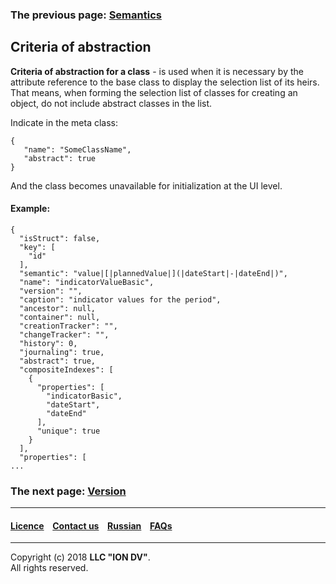 ### The previous page: [Semantics](/docs/en/2_system_descriptionmetadata_structure/meta_class/semantic.md)
## Criteria of abstraction 

**Criteria of abstraction for a class** -  is used when it is necessary by the attribute reference to the base class to display the selection list of its heirs. That means, when forming the selection list of classes for creating an object, do not include abstract classes in the list.

Indicate in the meta class:
```
{
   "name": "SomeClassName",
   "abstract": true
}
```
And the class becomes unavailable for initialization at the UI level.

#### Example:
```
{
  "isStruct": false,
  "key": [
    "id"
  ],
  "semantic": "value|[|plannedValue|](|dateStart|-|dateEnd|)",
  "name": "indicatorValueBasic",
  "version": "",
  "caption": "indicator values for the period",
  "ancestor": null,
  "container": null,
  "creationTracker": "",
  "changeTracker": "",
  "history": 0,
  "journaling": true,
  "abstract": true,
  "compositeIndexes": [
    {
      "properties": [
        "indicatorBasic",
        "dateStart",
        "dateEnd"
      ],
      "unique": true
    }
  ],
  "properties": [
...
```


### The next page: [Version](/docs/en/2_system_description/metadata_structure/meta_class/metaversion.md)
--------------------------------------------------------------------------  


 #### [Licence](/LICENCE.md) &ensp;  [Contact us](https://iondv.com) &ensp;  [Russian](/docs/ru/2_system_description/metadata_structure/meta_class/abstract.md)   &ensp; [FAQs](/faqs.md)          



--------------------------------------------------------------------------  

Copyright (c) 2018 **LLC "ION DV"**.  
All rights reserved. 